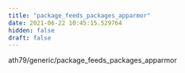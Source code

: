 ```yaml
---
title: "package_feeds_packages_apparmor"
date: 2021-06-22 10:45:15.529764
hidden: false
draft: false
---
```


ath79/generic/package_feeds_packages_apparmor

